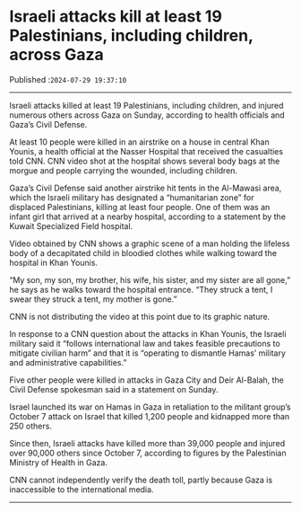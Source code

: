 # Israeli attacks kill at least 19 Palestinians, including children, across Gaza

Published :`2024-07-29 19:37:10`

---

Israeli attacks killed at least 19 Palestinians, including children, and injured numerous others across Gaza on Sunday, according to health officials and Gaza’s Civil Defense.

At least 10 people were killed in an airstrike on a house in central Khan Younis, a health official at the Nasser Hospital that received the casualties told CNN. CNN video shot at the hospital shows several body bags at the morgue and people carrying the wounded, including children.

Gaza’s Civil Defense said another airstrike hit tents in the Al-Mawasi area, which the Israeli military has designated a “humanitarian zone” for displaced Palestinians, killing at least four people. One of them was an infant girl that arrived at a nearby hospital, according to a statement by the Kuwait Specialized Field hospital.

Video obtained by CNN shows a graphic scene of a man holding the lifeless body of a decapitated child in bloodied clothes while walking toward the hospital in Khan Younis.

“My son, my son, my brother, his wife, his sister, and my sister are all gone,” he says as he walks toward the hospital entrance. “They struck a tent, I swear they struck a tent, my mother is gone.”

CNN is not distributing the video at this point due to its graphic nature.

In response to a CNN question about the attacks in Khan Younis, the Israeli military said it “follows international law and takes feasible precautions to mitigate civilian harm” and that it is “operating to dismantle Hamas’ military and administrative capabilities.”

Five other people were killed in attacks in Gaza City and Deir Al-Balah, the Civil Defense spokesman said in a statement on Sunday.

Israel launched its war on Hamas in Gaza in retaliation to the militant group’s October 7 attack on Israel that killed 1,200 people and kidnapped more than 250 others.

Since then, Israeli attacks have killed more than 39,000 people and injured over 90,000 others since October 7, according to figures by the Palestinian Ministry of Health in Gaza.

CNN cannot independently verify the death toll, partly because Gaza is inaccessible to the international media.

---

